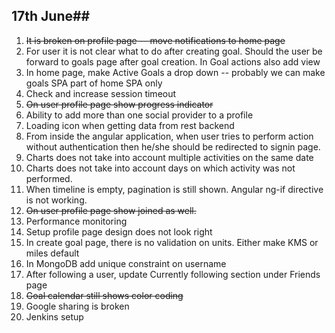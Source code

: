 ## 17th June##

1. <s> It is broken on profile page -- move notifications to home page</s>
2. For user it is not clear what to do after creating goal. Should the user be forward to goals page after goal creation. In Goal actions also add view
3. In home page, make Active Goals a drop down -- probably we can make goals SPA part of home SPA only
4. Check and increase session timeout
5. <s>On user profile page show progress indicator</s>
6. Ability to add more than one social provider to a profile
7. Loading icon when getting data from rest backend
8. From inside the angular application, when user tries to perform action without authentication then he/she should be redirected to signin page.
9. Charts does not take into account multiple activities on the same date
10. Charts does not take into account days on which activity was not performed.
11. When timeline is empty, pagination is still shown. Angular ng-if directive is not working.
12. <s>On user profile page show joined as well.</s>
13. Performance monitoring
14. Setup profile page design does not look right
15. In create goal page, there is no validation on units. Either make KMS or miles default
16. In MongoDB add unique constraint on username
17. After following a user, update Currently following section under Friends page
18. <s>Goal calendar still shows color coding</s>
19. Google sharing is broken
20. Jenkins setup



